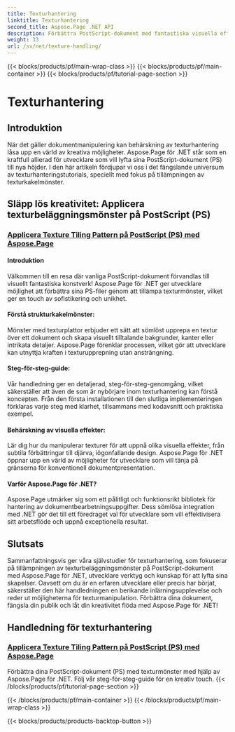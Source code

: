 ```yaml
---
title: Texturhantering
linktitle: Texturhantering
second_title: Aspose.Page .NET API
description: Förbättra PostScript-dokument med fantastiska visuella effekter! Lär dig att applicera texturmönster med hjälp av Aspose.Page för .NET med vår steg-för-steg-guide.
weight: 33
url: /sv/net/texture-handling/
---
```


{{< blocks/products/pf/main-wrap-class >}}
{{< blocks/products/pf/main-container >}}
{{< blocks/products/pf/tutorial-page-section >}}

# Texturhantering

## Introduktion

När det gäller dokumentmanipulering kan behärskning av texturhantering låsa upp en värld av kreativa möjligheter. Aspose.Page för .NET står som en kraftfull allierad för utvecklare som vill lyfta sina PostScript-dokument (PS) till nya höjder. I den här artikeln fördjupar vi oss i det fängslande universum av texturhanteringstutorials, speciellt med fokus på tillämpningen av texturkakelmönster.

## Släpp lös kreativitet: Applicera texturbeläggningsmönster på PostScript (PS)

### [Applicera Texture Tiling Pattern på PostScript (PS) med Aspose.Page](./apply-texture-tiling-pattern-to-postscript-ps/)

#### Introduktion
Välkommen till en resa där vanliga PostScript-dokument förvandlas till visuellt fantastiska konstverk! Aspose.Page för .NET ger utvecklare möjlighet att förbättra sina PS-filer genom att tillämpa texturmönster, vilket ger en touch av sofistikering och unikhet.

#### Förstå strukturkakelmönster:
Mönster med texturplattor erbjuder ett sätt att sömlöst upprepa en textur över ett dokument och skapa visuellt tilltalande bakgrunder, kanter eller intrikata detaljer. Aspose.Page förenklar processen, vilket gör att utvecklare kan utnyttja kraften i texturupprepning utan ansträngning.

#### Steg-för-steg-guide:
Vår handledning ger en detaljerad, steg-för-steg-genomgång, vilket säkerställer att även de som är nybörjare inom texturhantering kan förstå koncepten. Från den första installationen till den slutliga implementeringen förklaras varje steg med klarhet, tillsammans med kodavsnitt och praktiska exempel.

#### Behärskning av visuella effekter:
Lär dig hur du manipulerar texturer för att uppnå olika visuella effekter, från subtila förbättringar till djärva, iögonfallande design. Aspose.Page för .NET öppnar upp en värld av möjligheter för utvecklare som vill tänja på gränserna för konventionell dokumentpresentation.

#### Varför Aspose.Page för .NET?
Aspose.Page utmärker sig som ett pålitligt och funktionsrikt bibliotek för hantering av dokumentbearbetningsuppgifter. Dess sömlösa integration med .NET gör det till ett föredraget val för utvecklare som vill effektivisera sitt arbetsflöde och uppnå exceptionella resultat.

## Slutsats

Sammanfattningsvis ger våra självstudier för texturhantering, som fokuserar på tillämpningen av texturbeläggningsmönster på PostScript-dokument med Aspose.Page för .NET, utvecklare verktyg och kunskap för att lyfta sina skapelser. Oavsett om du är en erfaren utvecklare eller precis har börjat, säkerställer den här handledningen en berikande inlärningsupplevelse och reder ut möjligheterna för texturmanipulation. Förbättra dina dokument, fängsla din publik och låt din kreativitet flöda med Aspose.Page för .NET!
## Handledning för texturhantering
### [Applicera Texture Tiling Pattern på PostScript (PS) med Aspose.Page](./apply-texture-tiling-pattern-to-postscript-ps/)
Förbättra dina PostScript-dokument (PS) med texturmönster med hjälp av Aspose.Page för .NET. Följ vår steg-för-steg-guide för en kreativ touch.
{{< /blocks/products/pf/tutorial-page-section >}}

{{< /blocks/products/pf/main-container >}}
{{< /blocks/products/pf/main-wrap-class >}}

{{< blocks/products/products-backtop-button >}}
